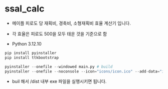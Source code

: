 # ssal_calc
- 메이플 피로도 당 재획비, 경축비, 소형재획비 효율 계산기 입니다.

- 각 효율은 피로도 500을 모두 태운 것을 기준으로 함
- Python 3.12.10

```python
pip install pyinstaller
pip install ttkbootstrap

pyinstaller --onefile --windowed main.py # build
pyinstaller --onefile --noconsole --icon="icons/icon.ico" --add-data="icons;icons" main.py # only windows
```

- buil 해서 /dist 내부 exe 파일을 실행시키면 됩니다.
